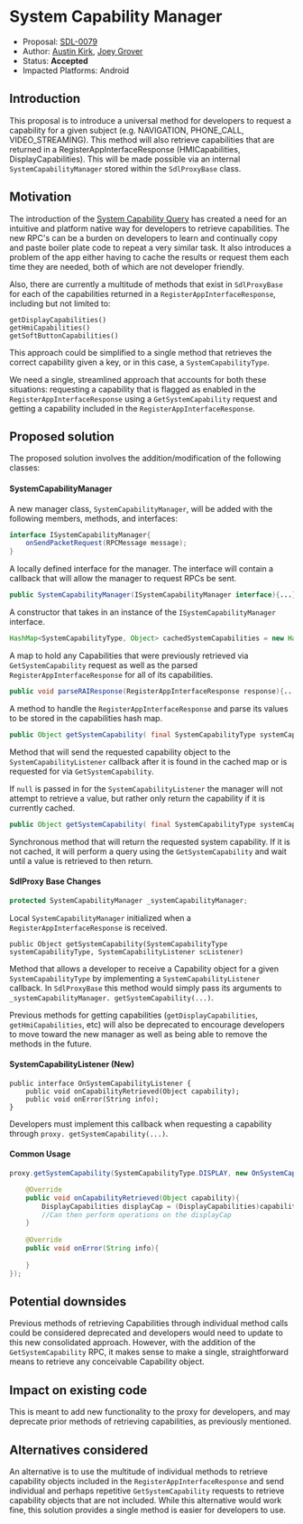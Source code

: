 # System Capability Manager
* Proposal: [SDL-0079](0079-system_capability_manager.md)
* Author: [Austin Kirk](https://github.com/askirk), [Joey Grover](https://github.com/joeygrover)
* Status: **Accepted**
* Impacted Platforms: Android

## Introduction
This proposal is to introduce a universal method for developers to request a capability for a given subject (e.g. NAVIGATION, PHONE_CALL, VIDEO\_STREAMING). This method will also retrieve capabilities that are returned in a RegisterAppInterfaceResponse (HMICapabilities, DisplayCapabilities). This will be made possible via an internal `SystemCapabilityManager` stored within the `SdlProxyBase` class.

## Motivation
The introduction of the [System Capability Query](https://github.com/smartdevicelink/sdl_evolution/blob/master/proposals/0055-system_capabilities_query.md) has created a need for an  intuitive and platform native way for developers to retrieve capabilities. The new RPC's can be a burden on developers to learn and continually copy and paste boiler plate code to repeat a very similar task. It also introduces a problem of the app either having to cache the results or request them each time they are needed, both of which are not developer friendly.
 
Also, there are currently a multitude of methods that exist in `SdlProxyBase` for each of the capabilities returned in a `RegisterAppInterfaceResponse`, including but not limited to:

```
getDisplayCapabilities()
getHmiCapabilities()
getSoftButtonCapabilities()
```

This approach could be simplified to a single method that retrieves the correct capability given a key, or in this case, a `SystemCapabilityType`.


We need a single, streamlined approach that accounts for both these situations: requesting a capability that is flagged as enabled in the `RegisterAppInterfaceResponse` using a `GetSystemCapability` request and getting a capability included in the `RegisterAppInterfaceResponse`.

## Proposed solution
The proposed solution involves the addition/modification of the following classes:

#### SystemCapabilityManager
A new manager class, `SystemCapabilityManager`, will be added with the following members, methods, and interfaces:

```java
interface ISystemCapabilityManager{
	onSendPacketRequest(RPCMessage message);
}
```
A locally defined interface for the manager. The interface will contain a callback that will allow the manager to request RPCs be sent.

```java
public SystemCapabilityManager(ISystemCapabilityManager interface){...}
```
A constructor that takes in an instance of the `ISystemCapabilityManager` interface. 
 

```java
HashMap<SystemCapabilityType, Object> cachedSystemCapabilities = new HashMap<>();
```

A map to hold any Capabilities that were previously retrieved via `GetSystemCapability` request as well as the parsed `RegisterAppInterfaceResponse` for all of its capabilities.

```java
public void parseRAIResponse(RegisterAppInterfaceResponse response){...}
```

A method to handle the `RegisterAppInterfaceResponse` and parse its values to be stored in the capabilities hash map.

```java
public Object getSystemCapability( final SystemCapabilityType systemCapabilityType, final SystemCapabilityListener scListener){}
```

Method that will send the requested capability object to the `SystemCapabilityListener` callback after it is found in the cached map or is requested for via `GetSystemCapability`.

If `null` is passed in for the `SystemCapabilityListener` the manager will not attempt to retrieve a value, but rather only return the capability if it is currently cached.

```java
public Object getSystemCapability( final SystemCapabilityType systemCapabilityType){}
```
Synchronous method that will return the requested system capability. If it is not cached, it will perform a query using the `GetSystemCapability` and wait until a value is retrieved to then return. 

#### SdlProxy Base Changes

```java
protected SystemCapabilityManager _systemCapabilityManager;
```

Local `SystemCapabilityManager` initialized when a `RegisterAppInterfaceResponse` is received.

```
public Object getSystemCapability(SystemCapabilityType systemCapabilityType, SystemCapabilityListener scListener)
```

Method that allows a developer to receive a Capability object for a given `SystemCapabilityType` by implementing a `SystemCapabilityListener` callback. In `SdlProxyBase` this method would simply pass its arguments to `_systemCapabilityManager. getSystemCapability(...)`.


Previous methods for getting capabilities (`getDisplayCapabilities`, `getHmiCapabilities`, etc)  will also be deprecated to encourage developers to move toward the new manager as well as being able to remove the methods in the future.

 
#### SystemCapabilityListener (New)

```
public interface OnSystemCapabilityListener {
    public void onCapabilityRetrieved(Object capability);
    public void onError(String info);
}
```
Developers must implement this callback when requesting a capability through `proxy. getSystemCapability(...)`.

#### Common Usage

```java
proxy.getSystemCapability(SystemCapabilityType.DISPLAY, new OnSystemCapabilityListener(){

	@Override
	public void onCapabilityRetrieved(Object capability){
		DisplayCapabilities displayCap = (DisplayCapabilities)capability;
		//Can then perform operations on the displayCap
	}
	
	@Override
	public void onError(String info){
	
	}
});
```


## Potential downsides

Previous methods of retrieving Capabilities through individual method calls could be considered deprecated and developers would need to update to this new consolidated approach. However, with the addition of the `GetSystemCapability` RPC, it makes sense to make a single, straightforward means to retrieve any conceivable Capability object.


## Impact on existing code

This is meant to add new functionality to the proxy for developers, and may deprecate prior methods of retrieving capabilities, as previously mentioned.

## Alternatives considered

An alternative is to use the multitude of individual methods to retrieve capability objects included in the `RegisterAppInterfaceResponse` and send individual and perhaps repetitive `GetSystemCapability` requests to retrieve capability objects that are not included. While this alternative would work fine, this solution provides a single method is easier for developers to use.
